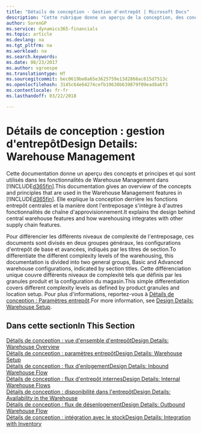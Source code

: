 ```yaml
---
title: "Détails de conception - Gestion d'entrepôt | Microsoft Docs"
description: "Cette rubrique donne un aperçu de la conception, des concepts et des principes associés aux fonctionnalités de gestion d'entrepôt dans Finance and Operations, Business edition."
author: SorenGP
ms.service: dynamics365-financials
ms.topic: article
ms.devlang: na
ms.tgt_pltfrm: na
ms.workload: na
ms.search.keywords: 
ms.date: 08/23/2017
ms.author: sgroespe
ms.translationtype: HT
ms.sourcegitcommit: bec0619be0a65e3625759e13d2866ac615d7513c
ms.openlocfilehash: 3145c64e64274cefb19630b639879f09ead8a6f3
ms.contentlocale: fr-fr
ms.lasthandoff: 03/22/2018

---
```

# <a name="design-details-warehouse-management"></a><span data-ttu-id="91ba5-103">Détails de conception : gestion d'entrepôt</span><span class="sxs-lookup"><span data-stu-id="91ba5-103">Design Details: Warehouse Management</span></span>
<span data-ttu-id="91ba5-104">Cette documentation donne un aperçu des concepts et principes et qui sont utilisés dans les fonctionnalités de Warehouse Management dans [!INCLUDE[d365fin](includes/d365fin_md.md)].</span><span class="sxs-lookup"><span data-stu-id="91ba5-104">This documentation gives an overview of the concepts and principles that are used in the Warehouse Management features in [!INCLUDE[d365fin](includes/d365fin_md.md)].</span></span> <span data-ttu-id="91ba5-105">Elle explique la conception derrière les fonctions entrepôt centrales et la manière dont l'entreposage s'intègre à d'autres fonctionnalités de chaîne d'approvisionnement.</span><span class="sxs-lookup"><span data-stu-id="91ba5-105">It explains the design behind central warehouse features and how warehousing integrates with other supply chain features.</span></span>  

<span data-ttu-id="91ba5-106">Pour différencier les différents niveaux de complexité de l'entreposage, ces documents sont divisés en deux groupes généraux, les configurations d'entrepôt de base et avancées, indiqués par les titres de section.</span><span class="sxs-lookup"><span data-stu-id="91ba5-106">To differentiate the different complexity levels of the warehousing, this documentation is divided into two general groups, Basic and Advanced warehouse configurations, indicated by section titles.</span></span> <span data-ttu-id="91ba5-107">Cette différenciation unique couvre différents niveaux de complexité tels que définis par les granules produit et la configuration du magasin.</span><span class="sxs-lookup"><span data-stu-id="91ba5-107">This simple differentiation covers different complexity levels as defined by product granules and location setup.</span></span> <span data-ttu-id="91ba5-108">Pour plus d'informations, reportez\-vous à [Détails de conception : Paramètres entrepôt](design-details-warehouse-setup.md).</span><span class="sxs-lookup"><span data-stu-id="91ba5-108">For more information, see [Design Details: Warehouse Setup](design-details-warehouse-setup.md).</span></span>  

## <a name="in-this-section"></a><span data-ttu-id="91ba5-109">Dans cette section</span><span class="sxs-lookup"><span data-stu-id="91ba5-109">In This Section</span></span>  
[<span data-ttu-id="91ba5-110">Détails de conception : vue d'ensemble d'entrepôt</span><span class="sxs-lookup"><span data-stu-id="91ba5-110">Design Details: Warehouse Overview</span></span>](design-details-warehouse-overview.md)  
[<span data-ttu-id="91ba5-111">Détails de conception : paramètres entrepôt</span><span class="sxs-lookup"><span data-stu-id="91ba5-111">Design Details: Warehouse Setup</span></span>](design-details-warehouse-setup.md)  
[<span data-ttu-id="91ba5-112">Détails de conception : flux d'enlogement</span><span class="sxs-lookup"><span data-stu-id="91ba5-112">Design Details: Inbound Warehouse Flow</span></span>](design-details-inbound-warehouse-flow.md)  
[<span data-ttu-id="91ba5-113">Détails de conception : flux d'entrepôt internes</span><span class="sxs-lookup"><span data-stu-id="91ba5-113">Design Details: Internal Warehouse Flows</span></span>](design-details-internal-warehouse-flows.md)  
[<span data-ttu-id="91ba5-114">Détails de conception : disponibilité dans l'entrepôt</span><span class="sxs-lookup"><span data-stu-id="91ba5-114">Design Details: Availability in the Warehouse</span></span>](design-details-availability-in-the-warehouse.md)  
[<span data-ttu-id="91ba5-115">Détails de conception : flux de désenlogement</span><span class="sxs-lookup"><span data-stu-id="91ba5-115">Design Details: Outbound Warehouse Flow</span></span>](design-details-outbound-warehouse-flow.md)  
[<span data-ttu-id="91ba5-116">Détails de conception : intégration avec le stock</span><span class="sxs-lookup"><span data-stu-id="91ba5-116">Design Details: Integration with Inventory</span></span>](design-details-integration-with-inventory.md)

